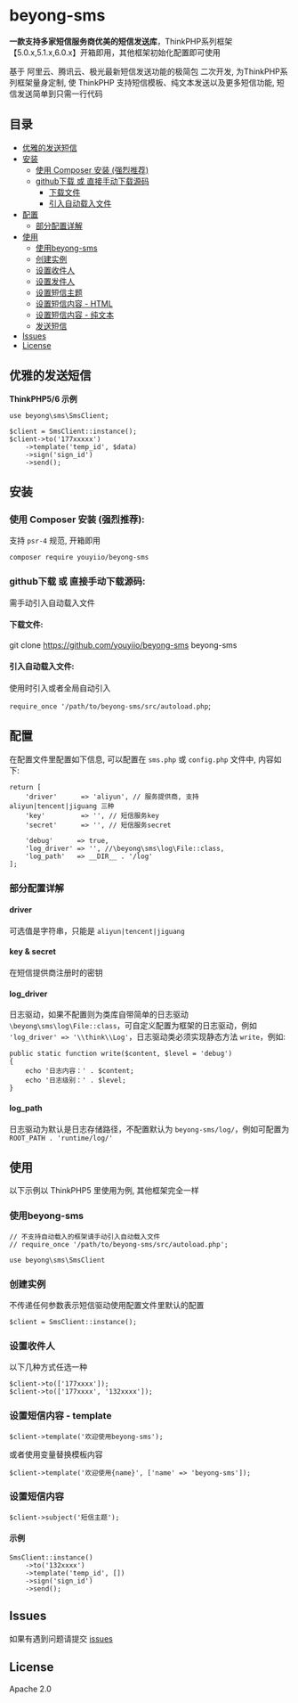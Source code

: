 # beyong-sms

**一款支持多家短信服务商优美的短信发送库**，ThinkPHP系列框架【5.0.x,5.1.x,6.0.x】开箱即用，其他框架初始化配置即可使用

基于 阿里云、腾讯云、极光最新短信发送功能的极简包 二次开发, 为ThinkPHP系列框架量身定制, 使 ThinkPHP 支持短信模板、纯文本发送以及更多短信功能, 短信发送简单到只需一行代码


## 目录 
* [优雅的发送短信](#优雅的发送短信) 
* [安装](#安装) 
    * [使用 Composer 安装 (强烈推荐)](#使用-composer-安装-强烈推荐)
    * [github下载 或 直接手动下载源码](#github下载-或-直接手动下载源码)
        * [下载文件](#下载文件)
        * [引入自动载入文件](#引入自动载入文件)
* [配置](#配置) 
    * [部分配置详解](#部分配置详解)
* [使用](#使用) 
    * [使用beyong-sms](#使用beyong-sms)
    * [创建实例](#创建实例)
    * [设置收件人](#设置收件人)
    * [设置发件人](#设置发件人)
    * [设置短信主题](#设置短信主题)
    * [设置短信内容 - HTML](#设置短信内容---html)
    * [设置短信内容 - 纯文本](#设置短信内容---纯文本)
    * [发送短信](#发送短信)
* [Issues](#issues)
* [License](#license)


## 优雅的发送短信

**ThinkPHP5/6 示例**
```
use beyong\sms\SmsClient;

$client = SmsClient::instance();
$client->to('177xxxxx')
    ->template('temp_id', $data)
    ->sign('sign_id')
    ->send();
```



## 安装
### 使用 Composer 安装 (强烈推荐):
支持 `psr-4` 规范, 开箱即用
```
composer require youyiio/beyong-sms
```

### github下载 或 直接手动下载源码:
需手动引入自动载入文件

#### 下载文件:
git clone https://github.com/youyiio/beyong-sms beyong-sms


#### 引入自动载入文件:
使用时引入或者全局自动引入

`require_once '/path/to/beyong-sms/src/autoload.php`;


## 配置
在配置文件里配置如下信息, 可以配置在 `sms.php` 或 `config.php` 文件中, 内容如下:
```
return [
    'driver'      => 'aliyun', // 服务提供商, 支持 aliyun|tencent|jiguang 三种
    'key'         => '', // 短信服务key
    'secret'      => '', // 短信服务secret

    'debug'      => true,
    'log_driver' => '', //\beyong\sms\log\File::class,
    'log_path'   => __DIR__ . '/log'
];
```
### 部分配置详解
#### driver
可选值是字符串，只能是 `aliyun|tencent|jiguang`

#### key & secret
在短信提供商注册时的密钥

#### log_driver
日志驱动，如果不配置则为类库自带简单的日志驱动 `\beyong\sms\log\File::class`，可自定义配置为框架的日志驱动，例如 `'log_driver' => '\\think\\Log'`，日志驱动类必须实现静态方法 `write`，例如:
```
public static function write($content, $level = 'debug')
{
    echo '日志内容：' . $content;
    echo '日志级别：' . $level;
}
```

#### log_path
日志驱动为默认是日志存储路径，不配置默认为 `beyong-sms/log/`，例如可配置为 `ROOT_PATH . 'runtime/log/'`

## 使用

以下示例以 ThinkPHP5 里使用为例, 其他框架完全一样

### 使用beyong-sms
```
// 不支持自动载入的框架请手动引入自动载入文件
// require_once '/path/to/beyong-sms/src/autoload.php';

use beyong\sms\SmsClient
```

### 创建实例
不传递任何参数表示短信驱动使用配置文件里默认的配置
```
$client = SmsClient::instance();
```

### 设置收件人
以下几种方式任选一种
```
$client->to(['177xxxx']);
$client->to(['177xxxx', '132xxxx']);

```

### 设置短信内容 - template
```
$client->template('欢迎使用beyong-sms');
```

或者使用变量替换模板内容
```
$client->template('欢迎使用{name}', ['name' => 'beyong-sms']);
```

### 设置短信内容
```
$client->subject('短信主题');
```

#### 示例
```
SmsClient::instance()
    ->to('132xxxx') 
    ->template('temp_id', [])
    ->sign('sign_id')
    ->send();
```


## Issues
如果有遇到问题请提交 [issues](https://github.com/youyiio/beyong-sms/issues)


## License
Apache 2.0
